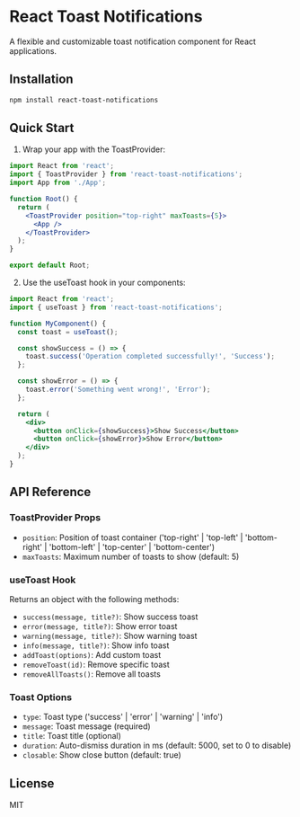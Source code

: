 # React Toast Notifications

A flexible and customizable toast notification component for React applications.

## Installation

```bash
npm install react-toast-notifications
```

## Quick Start

1. Wrap your app with the ToastProvider:

```jsx
import React from 'react';
import { ToastProvider } from 'react-toast-notifications';
import App from './App';

function Root() {
  return (
    <ToastProvider position="top-right" maxToasts={5}>
      <App />
    </ToastProvider>
  );
}

export default Root;
```

2. Use the useToast hook in your components:

```jsx
import React from 'react';
import { useToast } from 'react-toast-notifications';

function MyComponent() {
  const toast = useToast();

  const showSuccess = () => {
    toast.success('Operation completed successfully!', 'Success');
  };

  const showError = () => {
    toast.error('Something went wrong!', 'Error');
  };

  return (
    <div>
      <button onClick={showSuccess}>Show Success</button>
      <button onClick={showError}>Show Error</button>
    </div>
  );
}
```

## API Reference

### ToastProvider Props

- `position`: Position of toast container ('top-right' | 'top-left' | 'bottom-right' | 'bottom-left' | 'top-center' | 'bottom-center')
- `maxToasts`: Maximum number of toasts to show (default: 5)

### useToast Hook

Returns an object with the following methods:

- `success(message, title?)`: Show success toast
- `error(message, title?)`: Show error toast  
- `warning(message, title?)`: Show warning toast
- `info(message, title?)`: Show info toast
- `addToast(options)`: Add custom toast
- `removeToast(id)`: Remove specific toast
- `removeAllToasts()`: Remove all toasts

### Toast Options

- `type`: Toast type ('success' | 'error' | 'warning' | 'info')
- `message`: Toast message (required)
- `title`: Toast title (optional)
- `duration`: Auto-dismiss duration in ms (default: 5000, set to 0 to disable)
- `closable`: Show close button (default: true)

## License

MIT